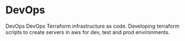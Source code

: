 # DevOps
DevOps
DevOps Terraform infrastructure as code. Developing terraform scripts to create servers in aws for dev, test and prod environments.
